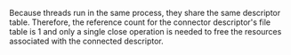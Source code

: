 Because threads run in the same process, they share the same descriptor table.
Therefore, the reference count for the connector descriptor's file table is 1
and only a single close operation is needed to free the resources associated
with the connected descriptor.
